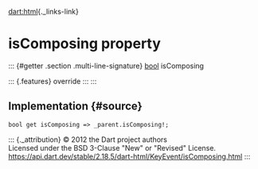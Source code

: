 [dart:html](../../dart-html/dart-html-library){._links-link}

isComposing property
====================

::: {#getter .section .multi-line-signature}
[bool](../../dart-core/bool-class) isComposing

::: {.features}
override
:::
:::

Implementation {#source}
--------------

``` {.language-dart data-language="dart"}
bool get isComposing => _parent.isComposing!;
```

::: {._attribution}
© 2012 the Dart project authors\
Licensed under the BSD 3-Clause \"New\" or \"Revised\" License.\
<https://api.dart.dev/stable/2.18.5/dart-html/KeyEvent/isComposing.html>
:::
